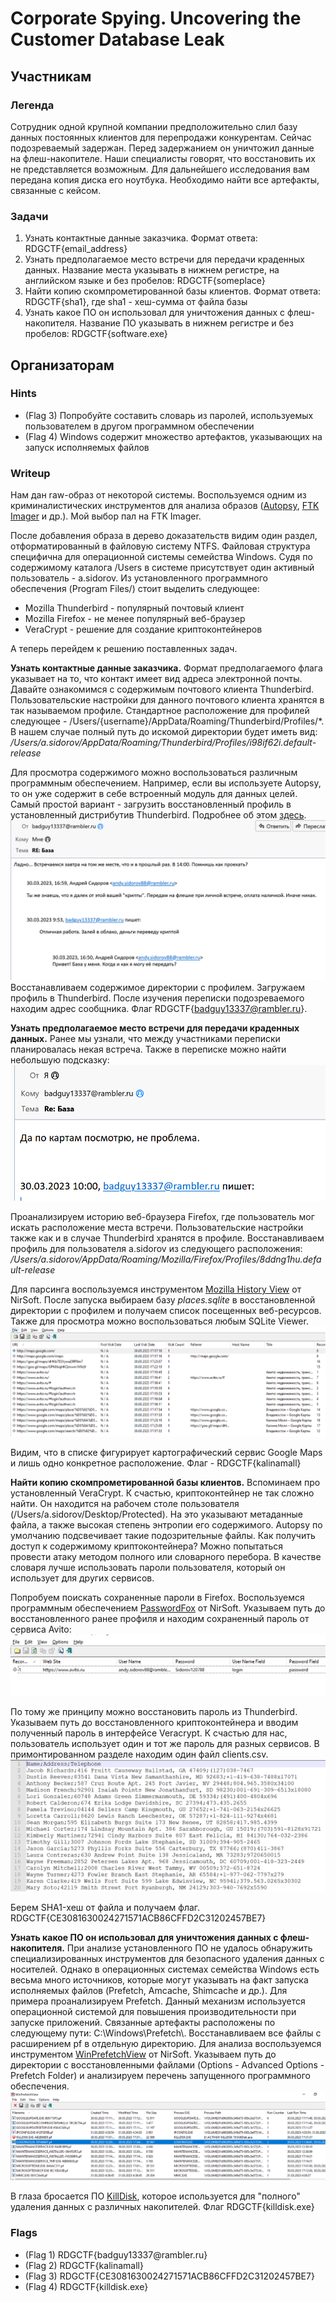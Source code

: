 # Corporate Spying. Uncovering the Customer Database Leak

## Участникам

### Легенда

Сотрудник одной крупной компании предположительно слил базу данных постоянных клиентов для перепродажи конкурентам. Сейчас подозреваемый задержан. Перед задержанием он уничтожил данные на флеш-накопителе. Наши специалисты говорят, что восстановить их не представляется возможным. Для дальнейшего исследования вам передана копия диска его ноутбука. Необходимо найти все артефакты, связанные с кейсом.

### Задачи

1. Узнать контактные данные заказчика. Формат ответа: RDGCTF{email_address}
2. Узнать предполагаемое место встречи для передачи краденных данных. Название места указывать в нижнем регистре, на английском языке и без пробелов: RDGCTF{someplace}
3. Найти копию скомпрометированной базы клиентов. Формат ответа: RDGCTF{sha1}, где sha1 - хеш-сумма от файла базы
4. Узнать какое ПО он использовал для уничтожения данных с флеш-накопителя. Название ПО указывать в нижнем регистре и без пробелов: RDGCTF{software.exe} 

## Организаторам

### Hints
- (Flag 3) Попробуйте составить словарь из паролей, используемых пользователем в другом программном обеспечении
- (Flag 4) Windows содержит множество артефактов, указывающих на запуск исполняемых файлов 

### Writeup

Нам дан raw-образ от некоторой системы. Воспользуемся одним из криминалистических инструментов для анализа образов ([Autopsy](https://www.autopsy.com/), [FTK Imager](https://www.exterro.com/ftk-imager) и др.). Мой выбор пал на FTK Imager. 

После добавления образа в дерево доказательств видим один раздел, отформатированный в файловую систему NTFS. Файловая структура специфична для операционной системы семейства Windows. Судя по содержимому каталога /Users в системе присутствует один активный пользователь - a.sidorov. Из установленного программного обеспечения (Program Files/) стоит выделить следующее:

- Mozilla Thunderbird - популярный почтовый клиент
- Mozilla Firefox - не менее популярный веб-браузер
- VeraCrypt - решение для создание криптоконтейнеров

А теперь перейдем к решению поставленных задач.


**Узнать контактные данные заказчика.**
Формат предполагаемого флага указывает на то, что контакт имеет вид адреса электронной почты. Давайте ознакомимся с содержимым почтового клиента Thunderbird. Пользовательские настройки для данного почтового клиента хранятся в так называемом профиле. Стандартное расположение для профилей следующее - /Users/{username}/AppData/Roaming/Thunderbird/Profiles/*. В нашем случае полный путь до искомой директории будет иметь вид:
*/Users/a.sidorov/AppData/Roaming/Thunderbird/Profiles/i98if62i.default-release*

Для просмотра содержимого можно воспользоваться различным программным обеспечением. Например, если вы используете Autopsy, то он уже содержит в себе встроенный модуль для данных целей. 
Самый простой вариант - загрузить восстановленный профиль в установленный дистрибутив Thunderbird. Подробнее об этом [здесь](https://support.mozilla.org/en-US/kb/using-multiple-profiles). 
![](files/spy1.png)
Восстанавливаем содержимое директории с профилем. Загружаем профиль в Thunderbird. После изучения переписки подозреваемого находим адрес сообщника. Флаг RDGCTF{badguy13337@rambler.ru}.

**Узнать предполагаемое место встречи для передачи краденных данных.**
Ранее мы узнали, что между участниками переписки планировалась некая встреча. Также в переписке можно найти небольшую подсказку:
![](files/spy2.png)

Проанализируем историю веб-браузера Firefox, где пользователь мог искать расположение места встречи. Пользовательские настройки также как и в случае Thunderbird хранятся в профиле. Восстанавливаем профиль для пользователя a.sidorov из следующего расположения:
*/Users/a.sidorov/AppData/Roaming/Mozilla/Firefox/Profiles/8ddng1hu.default-release*

Для парсинга воспользуемся инструментом [Mozilla History View](https://www.nirsoft.net/utils/mozilla_history_view.html) от NirSoft. После запуска выбираем базу *places.sqlite* в восстановленной директории с профилем и получаем список посещенных веб-ресурсов. Также для просмотра можно воспользоваться любым SQLite Viewer.
![](files/spy3.png)

Видим, что в списке фигурирует картографический сервис Google Maps и лишь одно конкретное расположение. Флаг - RDGCTF{kalinamall}

**Найти копию скомпрометированной базы клиентов.**
Вспоминаем про установленный VeraCrypt. К счастью, криптоконтейнер не так сложно найти. Он находится на рабочем столе пользователя (/Users/a.sidorov/Desktop/Protected). На это указывают метаданные файла, а также высокая степень энтропии его содержимого. Autopsy по умолчанию подсвечивает такие подозрительные файлы. Как получить доступ к содержимому криптоконтейнера? Можно попытаться провести атаку методом полного или словарного перебора. В качестве словаря лучше использовать пароли пользователя, который он использует для других сервисов. 

Попробуем поискать сохраненные пароли в Firefox. Воспользуемся программным обеспечением [PasswordFox](https://www.nirsoft.net/utils/passwordfox.html) от NirSoft. Указываем путь до восстановленного ранее профиля и находим сохраненный пароль от сервиса Avito:
![](files/spy4.png)

По тому же принципу можно восстановить пароль из Thunderbird.  Указываем путь до восстановленного криптоконтейнера и вводим полученный пароль в интерфейсе Veracrypt. К счастью для нас, пользователь использует один и тот же пароль для разных сервисов. В примонтированном разделе находим один файл clients.csv. 
![](files/spy5.png)

Берем SHA1-хеш от файла и получаем флаг. RDGCTF{CE3081630024271571ACB86CFFD2C31202457BE7}

**Узнать какое ПО он использовал для уничтожения данных с флеш-накопителя.**
При анализе установленного ПО не удалось обнаружить специализированных инструментов для безопасного удаления данных с носителей. Однако в операционных системах семейства Windows есть весьма много источников, которые могут указывать на факт запуска исполняемых файлов (Prefetch, Amcache, Shimcache и др.). 
Для примера проанализируем Prefetch. Данный механизм используется операционной системой для повышения производительности при запуске приложений. Связанные артефакты расположены по следующему пути: C:\\Windows\\Prefetch\\. Восстанавливаем все файлы с расширением pf в отдельную директорию.
Для анализа воспользуемся инструментом [WinPrefetchView](https://www.nirsoft.net/utils/win_prefetch_view.html) от NirSoft. Указываем путь до директории с восстановленными файлами (Options - Advanced Options - Prefetch Folder) и анализируем перечень запущенного программного обеспечения. 
![](files/spy6.png)

В глаза бросается ПО [KillDisk](https://www.killdisk.com/eraser.html), которое используется для "полного" удаления данных с различных накопителей. Флаг RDGCTF{killdisk.exe}

### Flags

- (Flag 1) RDGCTF{badguy13337\@rambler.ru}
- (Flag 2) RDGCTF{kalinamall}
- (Flag 3) RDGCTF{CE3081630024271571ACB86CFFD2C31202457BE7}
- (Flag 4) RDGCTF{killdisk.exe}